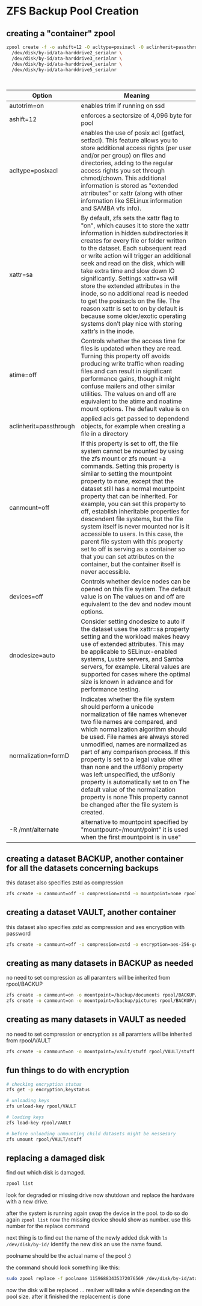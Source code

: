 # ZFS Backup Pool Creation

## creating a "container" zpool 
```bash
zpool create -f -o ashift=12 -O acltype=posixacl -O aclinherit=passthrough -O atime=off -O canmount=off -O devices=off -O dnodesize=auto -O mountpoint=/backup -O normalization=formD -O xattr=sa rpool raidz2 /dev/disk/by-id/ata-harddrive1_serialnr \ 
  /dev/disk/by-id/ata-harddrive2_serialnr \ 
  /dev/disk/by-id/ata-harddrive3_serialnr \ 
  /dev/disk/by-id/ata-harddrive4_serialnr \ 
  /dev/disk/by-id/ata-harddrive5_serialnr 
  
    
```

|Option|Meaning|
|------|---------|
|autotrim=on|enables trim if running on ssd|
|ashift=12|enforces a sectorsize of 4,096 byte for pool|
|acltype=posixacl|enables the use of posix acl (getfacl, setfacl). This feature allows you to store additional access rights (per user and/or per group) on files and directories, adding to the regular access rights you set through chmod/chown. This additional information is stored as "extended atrributes" or xattr (along with other information like SELinux information and SAMBA vfs info).|
|xattr=sa|By default, zfs sets the xattr flag to "on", which causes it to store the xattr information in hidden subdirectories it creates for every file or folder written to the dataset. Each subsequent read or write action will trigger an additional seek and read on the disk, which will take extra time and slow down IO significantly. Settings xattr=sa will store the extended attributes in the inode, so no additional read is needed to get the posixacls on the file. The reason xattr is set to on by default is because some older/exotic operating systems don’t play nice with storing xattr’s in the inode.|
|atime=off|Controls whether the access time for files is updated when they are read. Turning this property off avoids producing write traffic when reading files and can result in significant performance gains, though it might confuse mailers and other similar utilities. The values on and off are equivalent to the atime and noatime mount options. The default value is on|
|aclinherit=passthrough|applied acls get passed to dependend objects, for example when creating a file in a directory|
|canmount=off|If this property is set to off, the file system cannot be mounted by using the zfs mount or zfs mount -a commands. Setting this property is similar to setting the mountpoint property to none, except that the dataset still has a normal mountpoint property that can be inherited. For example, you can set this property to off, establish inheritable properties for descendent file systems, but the file system itself is never mounted nor is it accessible to users. In this case, the parent file system with this property set to off is serving as a container so that you can set attributes on the container, but the container itself is never accessible.|
|devices=off|Controls whether device nodes can be opened on this file system. The default value is on The values on and off are equivalent to the dev and nodev mount options.|
|dnodesize=auto|Consider setting dnodesize to auto if the dataset uses the xattr=sa property setting and the workload makes heavy use of extended attributes. This may be applicable to SELinux-enabled systems, Lustre servers, and Samba servers, for example. Literal values are supported for cases where the optimal size is known in advance and for performance testing.|
|normalization=formD|Indicates whether the file system should perform a unicode normalization of file names whenever two file names are compared, and which normalization algorithm should be used. File names are always stored unmodified, names are normalized as part of any comparison process. If this property is set to a legal value other than none and the utf8only property was left unspecified, the utf8only property is automatically set to on The default value of the normalization property is none This property cannot be changed after the file system is created.|
|-R /mnt/alternate|alternative to mountpoint specified by "mountpount=/mount/point" it is used when the first mountpoint is in use"|

## creating a dataset BACKUP, another container for all the datasets concerning backups 
this dataset also specifies zstd as compression
```bash
zfs create -o canmount=off -o compression=zstd -o mountpoint=none rpool/BACKUP
```
## creating a dataset VAULT, another container
this dataset also specifies zstd as compression and aes encryption with password
```bash
zfs create -o canmount=off -o compression=zstd -o encryption=aes-256-gcm -o keyformat=passphrase -o keylocation=prompt -o mountpoint=none rpool/VAULT
```

## creating as many datasets in BACKUP as needed
no need to set compression as all paramters will be inherited from rpool/BACKUP
```bash
zfs create -o canmount=on -o mountpoint=/backup/documents rpool/BACKUP/documents
zfs create -o canmount=on -o mountpoint=/backup/pictures rpool/BACKUP/pictures
```

## creating as many datasets in VAULT as needed
no need to set compression or encryption as all paramters will be inherited from rpool/VAULT
```bash
zfs create -o canmount=on -o mountpoint=/vault/stuff rpool/VAULT/stuff
```

## fun things to do with encryption
```bash
# checking encryption status
zfs get -p encryption,keystatus

# unloading keys
zfs unload-key rpool/VAULT

# loading keys
zfs load-key rpool/VAULT

# before unloading unmounting child datasets might be nessesary
zfs umount rpool/VAULT/stuff
```
## replacing a damaged disk
find out which disk is damaged.
```bash
zpool list
```
look for degraded or missing drive
now shutdown and replace the hardware with a new drive.

after the system is running again swap the device in the pool. to do so do again ```zpool list``` now the missing device should show as number. use this number for the replace command

next thing is to find out the name of the newly added disk with ```ls /dev/disk/by-id/``` identify the new disk an use the name found.

poolname should be the actual name of the pool :)

the command should look something like this:

```bash
sudo zpool replace -f poolname 11596883435372076569 /dev/disk/by-id/ata-WDC_WD60EFRX-68L0BN1_WD-WX11DC61YU1R

```

now the disk will be replaced ... resilver will take a while depending on the pool size. after it finished the replacement is done
